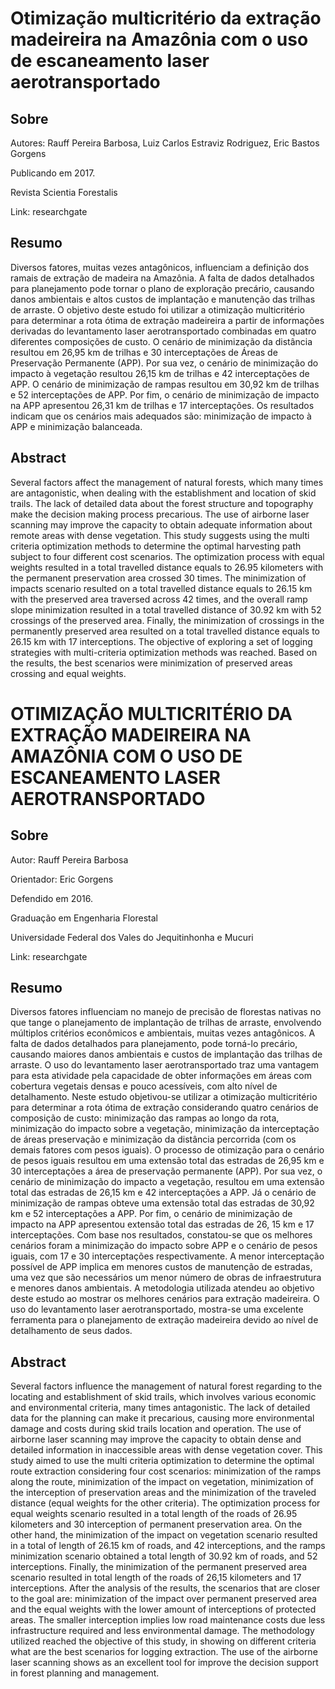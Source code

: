 # Otimização multicritério da extração madeireira na Amazônia com o uso de escaneamento laser aerotransportado

## Sobre

Autores: Rauff Pereira Barbosa, Luiz Carlos Estraviz Rodriguez, Eric Bastos Gorgens

Publicando em 2017.

Revista Scientia Forestalis

Link: researchgate

## Resumo

Diversos fatores, muitas vezes antagônicos, influenciam a definição dos ramais de extração de madeira na Amazônia. A falta de dados detalhados para planejamento pode tornar o plano de exploração precário, causando danos ambientais e altos custos de implantação e manutenção das trilhas de arraste. O objetivo deste estudo foi utilizar a otimização multicritério para determinar a rota ótima de extração madeireira a partir de informações derivadas do levantamento laser aerotransportado combinadas em quatro diferentes composições de custo. O cenário de minimização da distância resultou em 26,95 km de trilhas e 30 interceptações de Áreas de Preservação Permanente (APP). Por sua vez, o cenário de minimização do impacto à vegetação resultou 26,15 km de trilhas e 42 interceptações de APP. O cenário de minimização de rampas resultou em 30,92 km de trilhas e 52 interceptações de APP. Por fim, o cenário de minimização de impacto na APP apresentou 26,31 km de trilhas e 17 interceptações. Os resultados indicam que os cenários mais adequados são: minimização de impacto à APP e minimização balanceada.

## Abstract

Several factors affect the management of natural forests, which many times are antagonistic, when dealing with the establishment and location of skid trails. The lack of detailed data about the forest structure and topography make the decision making process precarious. The use of airborne laser scanning may improve the capacity to obtain adequate information about remote areas with dense vegetation. This study suggests using the multi criteria optimization methods to determine the optimal harvesting path subject to four different cost scenarios. The optimization process with equal weights resulted in a total travelled distance equals to 26.95 kilometers with the permanent preservation area crossed 30 times. The minimization of impacts scenario resulted on a total travelled distance equals to 26.15 km with the preserved area traversed across 42 times, and the overall ramp slope minimization resulted in a total travelled distance of 30.92 km with 52 crossings of the preserved area. Finally, the minimization of crossings in the permanently preserved area resulted on a total travelled distance equals to 26.15 km with 17 interceptions. The objective of exploring a set of logging strategies with multi-criteria optimization methods was reached. Based on the results, the best scenarios were minimization of preserved areas crossing and equal weights.

# OTIMIZAÇÃO MULTICRITÉRIO DA EXTRAÇÃO MADEIREIRA NA AMAZÔNIA COM O USO DE ESCANEAMENTO LASER AEROTRANSPORTADO

## Sobre

Autor: Rauff Pereira Barbosa

Orientador: Eric Gorgens

Defendido em 2016.

Graduação em Engenharia Florestal

Universidade Federal dos Vales do Jequitinhonha e Mucuri

Link: researchgate

## Resumo

Diversos fatores influenciam no manejo de precisão de florestas nativas no que tange o planejamento de implantação de trilhas de arraste, envolvendo múltiplos critérios econômicos e ambientais, muitas vezes antagônicos. A falta de dados detalhados para planejamento, pode torná-lo precário, causando maiores danos ambientais e custos de implantação das trilhas de arraste. O uso do levantamento laser aerotransportado traz uma vantagem para esta atividade pela capacidade de obter informações em áreas com cobertura vegetais densas e pouco acessíveis, com alto nível de detalhamento. Neste estudo objetivou-se utilizar a otimização multicritério para determinar a rota ótima de extração considerando quatro cenários de composição de custo: minimização das rampas ao longo da rota, minimização do impacto sobre a vegetação, minimização da interceptação de áreas preservação e minimização da distância percorrida (com os demais fatores com pesos iguais). O processo de otimização para o cenário de pesos iguais resultou em uma extensão total das estradas de 26,95 km e 30 interceptações a área de preservação permanente (APP). Por sua vez, o cenário de minimização do impacto a vegetação, resultou em uma extensão total das estradas de 26,15 km e 42 interceptações a APP. Já o cenário de minimização de rampas obteve uma extensão total das estradas de 30,92 km e 52 interceptações a APP. Por fim, o cenário de minimização de impacto na APP apresentou extensão total das estradas de 26, 15 km e 17 interceptações. Com base nos resultados, constatou-se que os melhores cenários foram a minimização do impacto sobre APP e o cenário de pesos iguais, com 17 e 30 interceptações respectivamente. A menor interceptação possível de APP implica em menores custos de manutenção de estradas, uma vez que são necessários um menor número de obras de infraestrutura e menores danos ambientais. A metodologia utilizada atendeu ao objetivo deste estudo ao mostrar os melhores cenários para extração madeireira. O uso do levantamento laser aerotransportado, mostra-se uma excelente ferramenta para o planejamento de extração madeireira devido ao nível de detalhamento de seus dados.

## Abstract

Several factors influence the management of natural forest regarding to the locating and establishment of skid trails, which involves various economic and environmental criteria, many times antagonistic. The lack of detailed data for the planning can make it precarious, causing more environmental damage and costs during skid trails location and operation. The use of airborne laser scanning may improve the capacity to obtain dense and detailed information in inaccessible areas with dense vegetation cover. This study aimed to use the multi criteria optimization to determine the optimal route extraction considering four cost scenarios: minimization of the ramps along the route, minimization of the impact on vegetation, minimization of the interception of preservation areas and the minimization of the traveled distance (equal weights for the other criteria). The optimization process for equal weights scenario resulted in a total length of the roads of 26.95 kilometers and 30 interception of permanent preservation area. On the other hand, the minimization of the impact on vegetation scenario resulted in a total of length of 26.15 km of roads, and 42 interceptions, and the ramps minimization scenario obtained a total length of 30.92 km of roads, and 52 interceptions. Finally, the minimization of the permanent preserved area scenario resulted in total length of the roads of 26,15 kilometers and 17 interceptions. After the analysis of the results, the scenarios that are closer to the goal are: minimization of the impact over permanent preserved area and the equal weights with the lower amount of interceptions of protected areas. The smaller interception implies low road maintenance costs due less infrastructure required and less environmental damage. The methodology utilized reached the objective of this study, in showing on different criteria what are the best scenarios for logging extraction. The use of the airborne laser scanning shows as an excellent tool for improve the decision support in forest planning and management. 